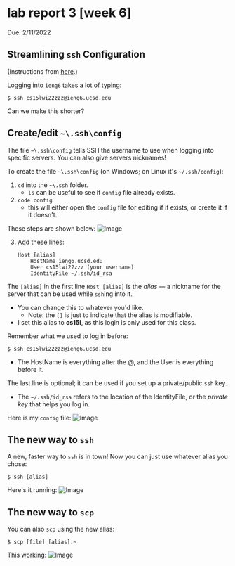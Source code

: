 # lab report 3 [week 6]

Due: 2/11/2022  
## **Streamlining `ssh` Configuration**
(Instructions from [here](https://ucsd-cse15l-w22.github.io/week/week5/#group-choice-1-streamline-ssh-configuration).)

Logging into `ieng6` takes a lot of typing:
```
$ ssh cs15lwi22zzz@ieng6.ucsd.edu
```
Can we make this shorter?

## Create/edit `~\.ssh\config`

The file `~\.ssh\config` tells SSH the username to use when logging into specific servers. You can also give servers nicknames!

To create the file `~\.ssh\config` (on Windows; on Linux it's `~/.ssh/config`):
1. `cd` into the `~\.ssh` folder. 
    - `ls` can be useful to see if `config` file already exists.
2. `code config`
    - this will either open the `config` file for editing if it exists, or create it if it doesn't.

These steps are shown below:
![Image](https://github.com/jeanniekim/cse15l-lab-reports/blob/main/assets/images/lab3/openingconfig.png?raw=true)


3. Add these lines:
    ```
    Host [alias]
        HostName ieng6.ucsd.edu
        User cs15lwi22zzz (your username)
        IdentityFile ~/.ssh/id_rsa
    ```

The `[alias]` in the first line `Host [alias]` is the *alias* — a nickname for the server that can be used while `ssh`ing into it.
-  You can change this to whatever you'd like. 
    - Note: the `[]` is just to indicate that the alias is modifiable.
- I set this alias to **cs15l**, as this login is only used for this class.


Remember what we used to log in before:
```
$ ssh cs15lwi22zzz@ieng6.ucsd.edu
```
- The HostName is everything after the @, and the User is everything before it.

The last line is optional; it can be used if you set up a private/public `ssh` key.
- The `~/.ssh/id_rsa` refers to the location of the IdentityFile, or the *private key* that helps you log in.

Here is my `config` file:
![Image](https://github.com/jeanniekim/cse15l-lab-reports/blob/main/assets/images/lab3/configfile.png?raw=true)

## The new way to `ssh`
A new, faster way to `ssh` is in town! Now you can just use whatever alias you chose:

```
$ ssh [alias]
```
Here's it running:
![Image](https://github.com/jeanniekim/cse15l-lab-reports/blob/main/assets/images/lab3/sshin.png?raw=true)

## The new way to `scp`

You can also `scp` using the new alias:
```
$ scp [file] [alias]:~
```
This working: ![Image](https://github.com/jeanniekim/cse15l-lab-reports/blob/main/assets/images/lab3/sshin.png?raw=true)
